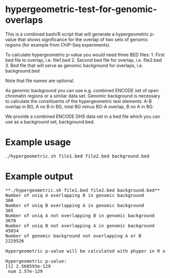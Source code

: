 # hypergeometric-test-for-genomic-overlaps

This is a combined bash/R script that will generate a hypergeometric p-value that shows significance for the overlap of two sets of genomic regions (for example from ChIP-Seq experiments).

To calculate hypergeometric p-value you would need three BED files: 1. First bed file to overlap, i.e. file1.bed 2. Second bed file for overlap, i.e. file2.bed 3. Bed file that will serve as genomic background for overlaps, i.e. background.bed

Note that file names are optional.

As genomic background you can use e.g. combined ENCODE set of open chromatin regions or a similar data set. Genomic background is necessary to calculate the constituents of the hypergeometric test elements: A-B overlap in BG, A no B in BG, total BG minus BG-A overlap, B no A in BG.

We provide a combined ENCODE DHS data set in a bed file which you can use as a background set, background.bed. 


# Example usage

<pre>
./hypergeometric.sh file1.bed file2.bed background.bed
</pre>

# Example output 
<pre>
**./hypergeometric.sh file1.bed file2.bed background.bed**
Number of uniq A overlapping B in genomic background 
360
Number of uniq B overlapping A in genomic background 
365
Number of uniq A not overlapping B in genomic background 
3670
Number of uniq B not overlapping A in genomic background 
45854
Number of genomic background not overlapping A or B 
2229526

Hypergeometric p-value will be calculated with phyper in R as phyper(A-B overlap in BG, A no B in BG, total BG minus BG-A overlap, B no A in BG, lower.tail = FALSE, log.p = FALSE)

Hypergeometric p-value:
[1] 2.568593e-129
 num 2.57e-129
</pre>
